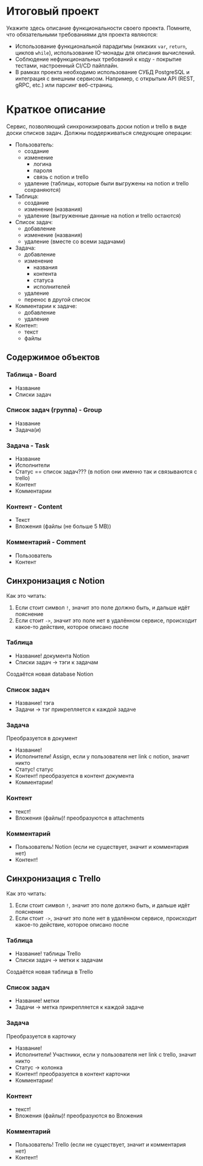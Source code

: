 # Итоговый проект

Укажите здесь описание функциональности своего проекта. Помните, что обязательными требованиями для проекта являются:

- Использование функциональной парадигмы (никаких `var`, `return`, циклов `while`), использование IO-монады для описания вычислений.
- Соблюдение нефункциональных требований к коду - покрытие тестами, настроенный CI/CD пайплайн.
- В рамках проекта необходимо использование СУБД PostgreSQL и интеграция с внешним сервисом. Например, с открытым API (REST, gRPC, etc.) или парсинг веб-страниц.


# Краткое описание

Сервис, позволяющий синхронизировать доски notion и trello в виде доски списков задач.
Должны поддерживаться следующие операции:
* Пользователь:
  * создание
  * изменение 
    * логина
    * пароля
    * связь с notion и trello
  * удаление (таблицы, которые были выгружены на notion и trello сохраняются)
* Таблица:
  * создание
  * изменение (названия)
  * удаление (выгруженные данные на notion и trello остаются)
* Список задач:
  * добавление
  * изменение (названия)
  * удаление (вместе со всеми задачами)
* Задача:
  * добавление
  * изменение
    * названия
    * контента
    * статуса
    * исполнителей
  * удаление 
  * перенос в другой список
* Комментарии к задаче:
  * добавление
  * удаление 
* Контент:
  * текст
  * файлы

## Содержимое объектов

### Таблица - Board
* Название
* Списки задач

### Список задач (группа) - Group
* Название
* Задача(и)

### Задача - Task
* Название
* Исполнители
* Статус == список задач??? (в notion они именно так и связываются с trello)
* Контент
* Комментарии

### Контент - Content
* Текст
* Вложения (файлы (не больше 5 MB))

### Комментарий - Comment
* Пользователь
* Контент

## Синхронизация с Notion
Как это читать:
1. Если стоит символ `!`, значит это поле должно быть, и дальше идёт пояснение
2. Если стоит `->`, значит это поле нет в удалённом сервисе, происходит какое-то действие,
которое описано после

### Таблица
* Название! документа Notion
* Списки задач -> тэги к задачам

Создаётся новая database Notion

### Список задач
* Название! тэга
* Задачи -> тэг прикрепляется к каждой задаче

### Задача
Преобразуется в документ
* Название!
* Исполнители! Assign, если у пользователя нет link с notion, значит никто
* Статус! статус
* Контент! преобразуется в контент документа
* Комментарии!

### Контент
* текст!
* Вложения (файлы)! преобразуются в attachments

### Комментарий
* Пользователь! Notion (если не существует, значит и комментария нет)
* Контент!

## Синхронизация с Trello
Как это читать:
1. Если стоит символ `!`, значит это поле должно быть, и дальше идёт пояснение
2. Если стоит `->`, значит это поле нет в удалённом сервисе, происходит какое-то действие,
   которое описано после

### Таблица
* Название! таблицы Trello
* Списки задач -> метки к задачам

Создаётся новая таблица в Trello

### Список задач
* Название! метки
* Задачи -> метка прикрепляется к каждой задаче

### Задача
Преобразуется в карточку
* Название!
* Исполнители! Участники, если у пользователя нет link с trello, значит никто
* Статус -> колонка
* Контент! преобразуется в контент карточки
* Комментарии!

### Контент
* текст!
* Вложения (файлы)! преобразуются во Вложения

### Комментарий
* Пользователь! Trello (если не существует, значит и комментария нет)
* Контент!